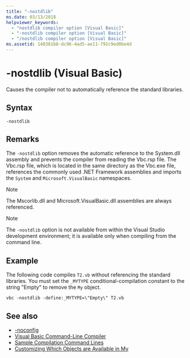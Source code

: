 ```yaml
---
title: "-nostdlib"
ms.date: 03/13/2018
helpviewer_keywords: 
  - "nostdlib compiler option [Visual Basic]"
  - "-nostdlib compiler option [Visual Basic]"
  - "/nostdlib compiler option [Visual Basic]"
ms.assetid: 140381b8-dc96-4ad5-ae11-792c9ed0be4d
---
```

# -nostdlib (Visual Basic)
Causes the compiler not to automatically reference the standard libraries.  
  
## Syntax  
  
```console  
-nostdlib  
```  
  
## Remarks  
 The `-nostdlib` option removes the automatic reference to the System.dll assembly and prevents the compiler from reading the Vbc.rsp file. The Vbc.rsp file, which is located in the same directory as the Vbc.exe file, references the commonly used .NET Framework assemblies and imports the `System` and `Microsoft.VisualBasic` namespaces.  
  
> [!NOTE]
> The Mscorlib.dll and Microsoft.VisualBasic.dll assemblies are always referenced.  
  
> [!NOTE]
> The `-nostdlib` option is not available from within the Visual Studio development environment; it is available only when compiling from the command line.  
  
## Example  
 The following code compiles `T2.vb` without referencing the standard libraries. You must set the `_MYTYPE` conditional-compilation constant to the string "Empty" to remove the `My` object.  
  
```console
vbc -nostdlib -define:_MYTYPE=\"Empty\" T2.vb  
```  
  
## See also

- [-noconfig](noconfig.md)
- [Visual Basic Command-Line Compiler](index.md)
- [Sample Compilation Command Lines](sample-compilation-command-lines.md)
- [Customizing Which Objects are Available in My](../../developing-apps/customizing-extending-my/customizing-which-objects-are-available-in-my.md)
